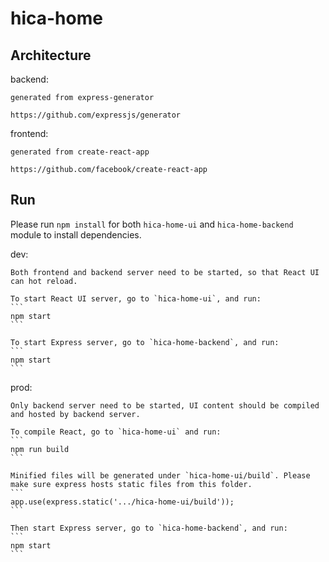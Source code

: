 # hica-home

## Architecture
backend:

    generated from express-generator
	
    https://github.com/expressjs/generator
	
frontend:
	
	generated from create-react-app
	
	https://github.com/facebook/create-react-app

## Run
Please run `npm install` for both `hica-home-ui` and `hica-home-backend` module to install dependencies.

dev:

	Both frontend and backend server need to be started, so that React UI can hot reload.

	To start React UI server, go to `hica-home-ui`, and run:
	```
	npm start
	```

	To start Express server, go to `hica-home-backend`, and run:
	```
	npm start
	```
	
prod:

	Only backend server need to be started, UI content should be compiled and hosted by backend server.
	
	To compile React, go to `hica-home-ui` and run:
	```
	npm run build
	```

	Minified files will be generated under `hica-home-ui/build`. Please make sure express hosts static files from this folder.
	```
	app.use(express.static('.../hica-home-ui/build'));
	```

	Then start Express server, go to `hica-home-backend`, and run:
	```
	npm start
	```